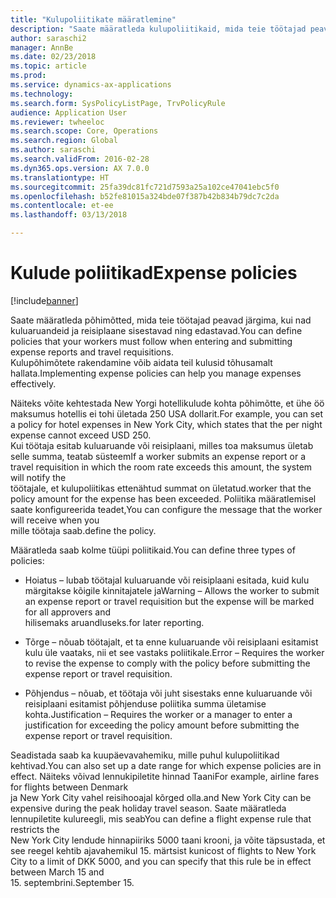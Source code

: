 ```yaml
---
title: "Kulupoliitikate määratlemine"
description: "Saate määratleda kulupoliitikaid, mida teie töötajad peavad järgima, kui nad sisestavad ja esitavad kuluaruandeid ja reisiplaane rakenduses Microsoft Dynamics 365 for Finance and Operations, Enterprise edition."
author: saraschi2
manager: AnnBe
ms.date: 02/23/2018
ms.topic: article
ms.prod: 
ms.service: dynamics-ax-applications
ms.technology: 
ms.search.form: SysPolicyListPage, TrvPolicyRule
audience: Application User
ms.reviewer: twheeloc
ms.search.scope: Core, Operations
ms.search.region: Global
ms.author: saraschi
ms.search.validFrom: 2016-02-28
ms.dyn365.ops.version: AX 7.0.0
ms.translationtype: HT
ms.sourcegitcommit: 25fa39dc81fc721d7593a25a102ce47041ebc5f0
ms.openlocfilehash: b52fe81015a324bde07f387b42b834b79dc7c2da
ms.contentlocale: et-ee
ms.lasthandoff: 03/13/2018

---
```


# <a name="expense-policies"></a><span data-ttu-id="734bc-103">Kulude poliitikad</span><span class="sxs-lookup"><span data-stu-id="734bc-103">Expense policies</span></span>

[!include[banner](../includes/banner.md)]

<span data-ttu-id="734bc-104">Saate määratleda põhimõtted, mida teie töötajad peavad järgima, kui nad kuluaruandeid ja reisiplaane sisestavad ning edastavad.</span><span class="sxs-lookup"><span data-stu-id="734bc-104">You can define policies that your workers must follow when entering and submitting expense reports and travel requisitions.</span></span>         
<span data-ttu-id="734bc-105">Kulupõhimõtete rakendamine võib aidata teil kulusid tõhusamalt hallata.</span><span class="sxs-lookup"><span data-stu-id="734bc-105">Implementing expense policies can help you manage expenses effectively.</span></span>         

<span data-ttu-id="734bc-106">Näiteks võite kehtestada New Yorgi hotellikulude kohta põhimõtte, et ühe öö maksumus hotellis ei tohi ületada 250 USA dollarit.</span><span class="sxs-lookup"><span data-stu-id="734bc-106">For example, you can set a policy for hotel expenses in New York City, which states that the per night expense cannot exceed USD 250.</span></span>       
<span data-ttu-id="734bc-107">Kui töötaja esitab kuluaruande või reisiplaani, milles toa maksumus ületab selle summa, teatab süsteem</span><span class="sxs-lookup"><span data-stu-id="734bc-107">If a worker submits an expense report or a travel requisition in which the room rate exceeds this amount, the system will notify the</span></span>        
<span data-ttu-id="734bc-108">töötajale, et kulupoliitikas ettenähtud summat on ületatud.</span><span class="sxs-lookup"><span data-stu-id="734bc-108">worker that the policy amount for the expense has been exceeded.</span></span> <span data-ttu-id="734bc-109">Poliitika määratlemisel saate konfigureerida teadet,</span><span class="sxs-lookup"><span data-stu-id="734bc-109">You can configure the message that the worker will receive when you</span></span>        
<span data-ttu-id="734bc-110">mille töötaja saab.</span><span class="sxs-lookup"><span data-stu-id="734bc-110">define the policy.</span></span>      
        
<span data-ttu-id="734bc-111">Määratleda saab kolme tüüpi poliitikaid.</span><span class="sxs-lookup"><span data-stu-id="734bc-111">You can define three types of policies:</span></span>         
        
- <span data-ttu-id="734bc-112">Hoiatus – lubab töötajal kuluaruande või reisiplaani esitada, kuid kulu märgitakse kõigile kinnitajatele ja</span><span class="sxs-lookup"><span data-stu-id="734bc-112">Warning – Allows the worker to submit an expense report or travel requisition but the expense will be marked for all approvers and</span></span>        
<span data-ttu-id="734bc-113">hilisemaks aruandluseks.</span><span class="sxs-lookup"><span data-stu-id="734bc-113">for later reporting.</span></span>        

- <span data-ttu-id="734bc-114">Tõrge – nõuab töötajalt, et ta enne kuluaruande või reisiplaani esitamist kulu üle vaataks, nii et see vastaks poliitikale.</span><span class="sxs-lookup"><span data-stu-id="734bc-114">Error – Requires the worker to revise the expense to comply with the policy before submitting the expense report or travel requisition.</span></span>       
 
 - <span data-ttu-id="734bc-115">Põhjendus – nõuab, et töötaja või juht sisestaks enne kuluaruande või reisiplaani esitamist põhjenduse poliitika summa ületamise kohta.</span><span class="sxs-lookup"><span data-stu-id="734bc-115">Justification – Requires the worker or a manager to enter a justification for exceeding the policy amount before submitting the expense report or travel requisition.</span></span>        
 
 <span data-ttu-id="734bc-116">Seadistada saab ka kuupäevavahemiku, mille puhul kulupoliitikad kehtivad.</span><span class="sxs-lookup"><span data-stu-id="734bc-116">You can also set up a date range for which expense policies are in effect.</span></span> <span data-ttu-id="734bc-117">Näiteks võivad lennukipiletite hinnad Taani</span><span class="sxs-lookup"><span data-stu-id="734bc-117">For example, airline fares for flights between Denmark</span></span>      
 <span data-ttu-id="734bc-118">ja New York City vahel reisihooajal kõrged olla.</span><span class="sxs-lookup"><span data-stu-id="734bc-118">and New York City can be expensive during the peak holiday travel season.</span></span> <span data-ttu-id="734bc-119">Saate määratleda lennupiletite kulureegli, mis seab</span><span class="sxs-lookup"><span data-stu-id="734bc-119">You can define a flight expense rule that restricts the</span></span>      
 <span data-ttu-id="734bc-120">New York City lendude hinnapiiriks 5000 taani krooni, ja võite täpsustada, et see reegel kehtib ajavahemikul 15. märtsist kuni</span><span class="sxs-lookup"><span data-stu-id="734bc-120">cost of flights to New York City to a limit of DKK 5000, and you can specify that this rule be in effect between March 15 and</span></span>      
 <span data-ttu-id="734bc-121">15. septembrini.</span><span class="sxs-lookup"><span data-stu-id="734bc-121">September 15.</span></span>

